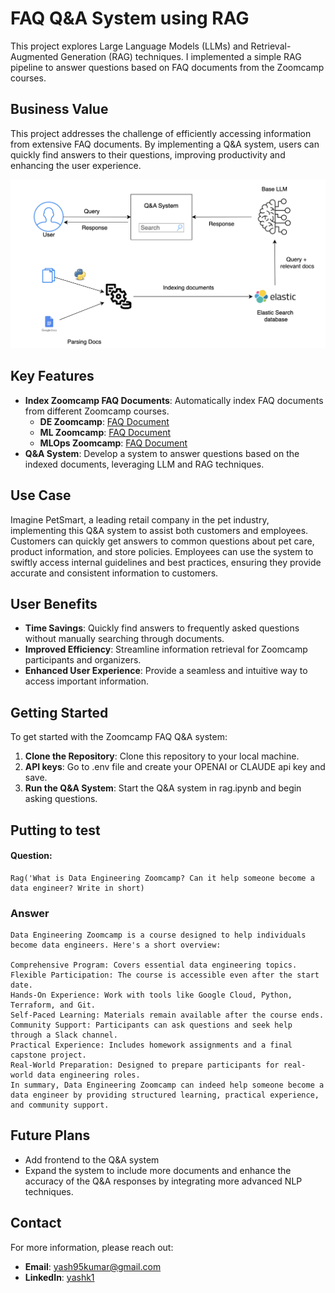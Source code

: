 # FAQ Q&A System using RAG

This project explores Large Language Models (LLMs) and Retrieval-Augmented Generation (RAG) techniques. I implemented a simple RAG pipeline to answer questions based on FAQ documents from the Zoomcamp courses.

## Business Value

This project addresses the challenge of efficiently accessing information from extensive FAQ documents. By implementing a Q&A system, users can quickly find answers to their questions, improving productivity and enhancing the user experience.

![1720477861611](image/README/1720477861611.png)

## Key Features

- **Index Zoomcamp FAQ Documents**: Automatically index FAQ documents from different Zoomcamp courses.
  - **DE Zoomcamp**: [FAQ Document](https://docs.google.com/document/d/19bnYs80DwuUimHM65UV3sylsCn2j1vziPOwzBwQrebw/edit)
  - **ML Zoomcamp**: [FAQ Document](https://docs.google.com/document/d/1LpPanc33QJJ6BSsyxVg-pWNMplal84TdZtq10naIhD8/edit)
  - **MLOps Zoomcamp**: [FAQ Document](https://docs.google.com/document/d/12TlBfhIiKtyBv8RnsoJR6F72bkPDGEvPOItJIxaEzE0/edit)
- **Q&A System**: Develop a system to answer questions based on the indexed documents, leveraging LLM and RAG techniques.

## Use Case

Imagine PetSmart, a leading retail company in the pet industry, implementing this Q&A system to assist both customers and employees. Customers can quickly get answers to common questions about pet care, product information, and store policies. Employees can use the system to swiftly access internal guidelines and best practices, ensuring they provide accurate and consistent information to customers.

## User Benefits

- **Time Savings**: Quickly find answers to frequently asked questions without manually searching through documents.
- **Improved Efficiency**: Streamline information retrieval for Zoomcamp participants and organizers.
- **Enhanced User Experience**: Provide a seamless and intuitive way to access important information.

## Getting Started

To get started with the Zoomcamp FAQ Q&A system:

1. **Clone the Repository**: Clone this repository to your local machine.
2. **API keys**: Go to .env file and create your OPENAI or CLAUDE api key and save.
3. **Run the Q&A System**: Start the Q&A system in rag.ipynb and begin asking questions.

## Putting to test

#### Question:

```
Rag('What is Data Engineering Zoomcamp? Can it help someone become a data engineer? Write in short)

```

### Answer

```
Data Engineering Zoomcamp is a course designed to help individuals become data engineers. Here's a short overview:

Comprehensive Program: Covers essential data engineering topics.
Flexible Participation: The course is accessible even after the start date.
Hands-On Experience: Work with tools like Google Cloud, Python, Terraform, and Git.
Self-Paced Learning: Materials remain available after the course ends.
Community Support: Participants can ask questions and seek help through a Slack channel.
Practical Experience: Includes homework assignments and a final capstone project.
Real-World Preparation: Designed to prepare participants for real-world data engineering roles.
In summary, Data Engineering Zoomcamp can indeed help someone become a data engineer by providing structured learning, practical experience, and community support.
```

## Future Plans

- Add frontend to the Q&A system
- Expand the system to include more documents and enhance the accuracy of the Q&A responses by integrating more advanced NLP techniques.

## Contact

For more information, please reach out:

- **Email**: yash95kumar@gmail.com
- **LinkedIn**: [yashk1](https://www.linkedin.com/in/yashk1)
